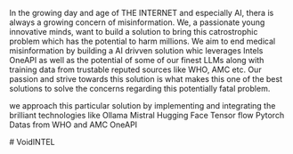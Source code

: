 In the growing day and age of THE INTERNET and especially AI, thera is always a growing concern of misinformation. We, a passionate young innovative minds, want to build a solution to bring this catrostrophic problem which has the potential to harm millions. We aim to end medical misinformation by building a AI drivven solution whic leverages Intels OneAPI as well as the potential of some of our finest LLMs along with training data from trustable reputed sources like WHO, AMC etc. Our passion and strive towards this solution is what makes this one of the best solutions to solve the concerns regarding this potentially fatal problem.

we approach this particular solution by implementing and integrating the brilliant technologies like
Ollama
Mistral
Hugging Face
Tensor flow
Pytorch
Datas from WHO and AMC
OneAPI

#   V o i d I N T E L 
 
 
